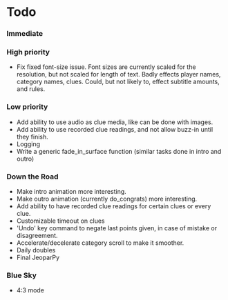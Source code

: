 # Todo #

### Immediate ###

### High priority ###
* Fix fixed font-size issue.
    Font sizes are currently scaled for the resolution, but not scaled for length of text.
    Badly effects player names, category names, clues.
	Could, but not likely to, effect subtitle amounts, and rules.

### Low priority ###
* Add ability to use audio as clue media, like can be done with images.
* Add ability to use recorded clue readings, and not allow buzz-in until they finish.
* Logging
* Write a generic fade_in_surface function (similar tasks done in intro and outro)

### Down the Road ###
* Make intro animation more interesting.
* Make outro animation (currently do_congrats) more interesting.
* Add ability to have recorded clue readings for certain clues or every clue.
* Customizable timeout on clues
* 'Undo' key command to negate last points given, in case of mistake or disagreement.
* Accelerate/decelerate category scroll to make it smoother.
* Daily doubles
* Final JeoparPy

### Blue Sky ###
* 4:3 mode
